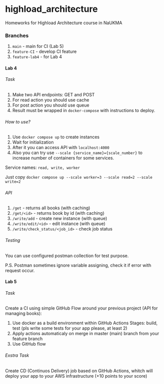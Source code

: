 # highload_architecture
Homeworks for Highload Architecture course in NaUKMA

### Branches

1. `main` - main for CI (Lab 5)
2. `feature-CI` -  develop CI feature
3. `feature-lab4` - for Lab 4 


#### Lab 4
###### Task

1. Make two API endpoints: GET and POST
2. For read action you should use cache
3. For post action you should use queue
4. Result must be wrapped in `docker-compose` with instructions to deploy.

###### How to use?

1. Use `docker compose up` to create instances
2. Wait for initialization
3. After it you can access API with `localhost:4000`
4. Also you can try use `--scale {service_name}={scale_number}` to increase number of containers for some services. 

Service names: `read, write, worker`

Just copy `docker compose up --scale worker=3 --scale read=2 --scale write=2`

###### API

1. `/get` - returns all books (with caching)
2. `/get/<id>` - returns book by id (with caching)
3. `/write/add` - create new instance (with queue)
4. `/write/edit/<id>` - edit instance (with queue)
5. `/write/check_status/<job_id>` - check job status
###### Testing

You can use configured postman collection for test purpose.

P.S. Postman sometimes ignore variable assigning, check it if error with request occur.


#### Lab 5

###### Task

Create a CI using simple GitHub Flow around your previous project (API for managing books):

1. Use docker as a build environment within GitHub Actions
Stages: build, test (pls write some tests for your app please, at least 2)
2. Apply actions automaticaly on merge in master (main) branch from your feature branch
3. Use GitHub flow

###### Exstra Task

Create CD (Continuos Delivery) job based on GitHub Actions, whitch will deploy your app to your AWS infrastructure (+10 points to your score)
